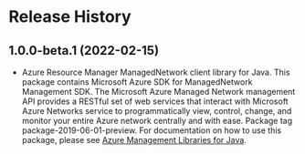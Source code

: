 # Release History

## 1.0.0-beta.1 (2022-02-15)

- Azure Resource Manager ManagedNetwork client library for Java. This package contains Microsoft Azure SDK for ManagedNetwork Management SDK. The Microsoft Azure Managed Network management API provides a RESTful set of web services that interact with Microsoft Azure Networks service to programmatically view, control, change, and monitor your entire Azure network centrally and with ease. Package tag package-2019-06-01-preview. For documentation on how to use this package, please see [Azure Management Libraries for Java](https://aka.ms/azsdk/java/mgmt).
